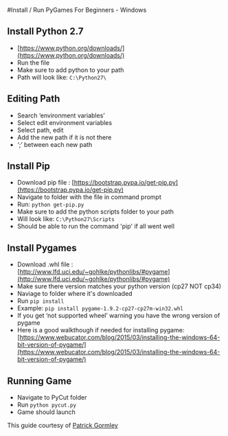 #Install / Run PyGames For Beginners - Windows

## Install Python 2.7

 * [https://www.python.org/downloads/](https://www.python.org/downloads/)
 * Run the file
 * Make sure to add python to your path
 * Path will look like: `C:\Python27\`

## Editing Path

 * Search ‘environment variables’
 * Select edit environment variables
 * Select path, edit
 * Add the new path if it is not there
 * ‘;’ between each new path

## Install Pip

 * Download pip file : [https://bootstrap.pypa.io/get-pip.py](https://bootstrap.pypa.io/get-pip.py)
 * Navigate to folder with the file in command prompt
 * Run: `python get-pip.py`
 * Make sure to add the python scripts folder to your path
 * Will look like: `C:\Python27\Scripts`
 * Should be able to run the command 'pip' if all went well

## Install Pygames

 * Download .whl file : [http://www.lfd.uci.edu/~gohlke/pythonlibs/#pygame](http://www.lfd.uci.edu/~gohlke/pythonlibs/#pygame)
 * Make sure there version matches your python version (cp27 NOT cp34)
 * Naviage to folder where it's downloaded
 * Run `pip install`
 * Example: `pip install pygame-1.9.2-cp27-cp27m-win32.whl`
 * If you get ‘not supported wheel’ warning you have the wrong version of pygame
 * Here is a good walkthough if needed for installing pygame: [https://www.webucator.com/blog/2015/03/installing-the-windows-64-bit-version-of-pygame/](https://www.webucator.com/blog/2015/03/installing-the-windows-64-bit-version-of-pygame/)

## Running Game

 * Navigate to PyCut folder
 * Run `python pycut.py`
 * Game should launch

This guide courtesy of [Patrick Gormley](http://journeyintofoss.blogspot.com/2016/12/install-run-pygames-guide-for-future.html)